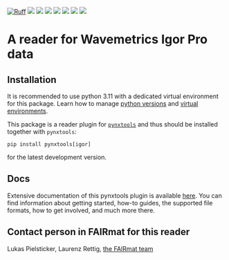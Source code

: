 [![Ruff](https://img.shields.io/endpoint?url=https://raw.githubusercontent.com/astral-sh/ruff/main/assets/badge/v2.json)](https://github.com/astral-sh/ruff)
![](https://github.com/rettigl/pynxtools-igor/actions/workflows/pytest.yml/badge.svg)
![](https://github.com/rettigl/pynxtools-igor/actions/workflows/pylint.yml/badge.svg)
![](https://github.com/rettigl/pynxtools-igor/actions/workflows/publish.yml/badge.svg)
![](https://img.shields.io/pypi/pyversions/pynxtools-igor)
![](https://img.shields.io/pypi/l/pynxtools-igor)
![](https://img.shields.io/pypi/v/pynxtools-igor)
![](https://coveralls.io/repos/github/rettigl/pynxtools-igor/badge.svg?branch=main)

# A reader for Wavemetrics Igor Pro data

## Installation

It is recommended to use python 3.11 with a dedicated virtual environment for this package.
Learn how to manage [python versions](https://github.com/pyenv/pyenv) and
[virtual environments](https://realpython.com/python-virtual-environments-a-primer/).

This package is a reader plugin for [`pynxtools`](https://github.com/FAIRmat-NFDI/pynxtools) and thus should be installed together with `pynxtools`:


```shell
pip install pynxtools[igor]
```

for the latest development version.

## Docs
Extensive documentation of this pynxtools plugin is available [here](https://fairmat-nfdi.github.io/pynxtools-igor/). You can find information about getting started, how-to guides, the supported file formats, how to get involved, and much more there.

## Contact person in FAIRmat for this reader
Lukas Pielsticker, Laurenz Rettig, [the FAIRmat team](https://www.fair-di.eu/fairmat/about-fairmat/team-fairmat)